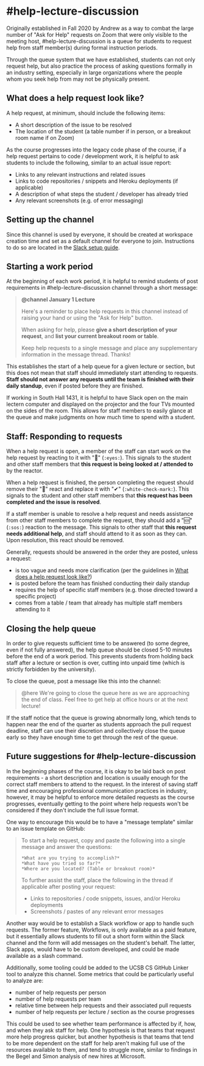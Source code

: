 # #help-lecture-discussion

Originally established in Fall 2020 by Andrew as a way to combat the large number of "Ask for Help" requests on Zoom that were only visible to the meeting host, #help-lecture-discussion is a queue for students to request help from staff member(s) during formal instruction periods. 

Through the queue system that we have established, students can not only request help, but also practice the process of asking questions formally in an industry setting, especially in large organizations where the people whom you seek help from may not be physically present.

## What does a help request look like?

A help request, at minimum, should include the following items:

* A short description of the issue to be resolved
* The location of the student (a table number if in person, or a breakout room name if on Zoom)

As the course progresses into the legacy code phase of the course, if a help request pertains to code / development work, it is helpful to ask students to include the following, similar to an actual issue report:

* Links to any relevant instructions and related issues
* Links to code repositories / snippets and Heroku deployments (if applicable)
* A description of what steps the student / developer has already tried
* Any relevant screenshots (e.g. of error messaging)

## Setting up the channel

Since this channel is used by everyone, it should be created at workspace creation time and set as a default channel for everyone to join. Instructions to do so are located in the [Slack setup guide](./2-initial-setup.md#creating-the-workspace).

## Starting a work period

At the beginning of each work period, it is helpful to remind students of post requirements in #help-lecture-discussion channel through a short message:

> **@channel January 1 Lecture**
> 
> Here's a reminder to place help requests in this channel instead of raising your hand or using the "Ask for Help" button.
> 
> When asking for help, please **give a short description of your request**, and **list your current breakout room or table**.
> 
> Keep help requests to a single message and place any supplementary information in the message thread. Thanks!

This establishes the start of a help queue for a given lecture or section, but this does not mean that staff should immediately start attending to requests. **Staff should not answer any requests until the team is finished with their daily standup**, even if posted before they are finished.

If working in South Hall 1431, it is helpful to have Slack open on the main lectern computer and displayed on the projector and the four TVs mounted on the sides of the room. This allows for staff members to easily glance at the queue and make judgments on how much time to spend with a student.

## Staff: Responding to requests

When a help request is open, a member of the staff can start work on the help request by reacting to it with "👀" (`:eyes:`). This signals to the student and other staff members that **this request is being looked at / attended to** by the reactor.

When a help request is finished, the person completing the request should remove their "👀" react and replace it with "✔" (`:white-check-mark:`). This signals to the student and other staff members that **this request has been completed and the issue is resolved**.

If a staff member is unable to resolve a help request and needs assistance from other staff members to complete the request, they should add a "🆘" (`:sos:`) reaction to the message. This signals to other staff that **this request needs additional help**, and staff should attend to it as soon as they can. Upon resolution, this react should be removed.

Generally, requests should be answered in the order they are posted, unless a request:

* is too vague and needs more clarification (per the guidelines in [What does a help request look like?](#what-does-a-help-request-look-like))
* is posted before the team has finished conducting their daily standup
* requires the help of specific staff members (e.g. those directed toward a specific project)
* comes from a table / team that already has multiple staff members attending to it

## Closing the help queue

In order to give requests sufficient time to be answered (to some degree, even if not fully answered), the help queue should be closed 5-10 minutes before the end of a work period. This prevents students from holding back staff after a lecture or section is over, cutting into unpaid time (which is strictly forbidden by the university).

To close the queue, post a message like this into the channel:

> @here We're going to close the queue here as we are approaching the end of class. Feel free to get help at office hours or at the next lecture!

If the staff notice that the queue is growing abnormally long, which tends to happen near the end of the quarter as students approach the pull request deadline, staff can use their discretion and collectively close the queue early so they have enough time to get through the rest of the queue.

## Future suggestions for #help-lecture-discussion

In the beginning phases of the course, it is okay to be laid back on post requirements - a short description and location is usually enough for the correct staff members to attend to the request. In the interest of saving staff time and encouraging professional communication practices in industry, however, it may be helpful to enforce more detailed requests as the course progresses, eventually getting to the point where help requests won't be considered if they don't include the full issue format.

One way to encourage this would be to have a "message template" similar to an issue template on GitHub:

> To start a help request, copy and paste the following into a single message and answer the questions:
> 
> ```
> *What are you trying to accomplish?*
> *What have you tried so far?*
> *Where are you located? (Table or breakout room)*
> ```
> 
> To further assist the staff, place the following in the thread if applicable after posting your request:
> 
> * Links to repositories / code snippets, issues, and/or Heroku deployments
> * Screenshots / pastes of any relevant error messages

Another way would be to establish a Slack workflow or app to handle such requests. The former feature, Workflows, is only available as a paid feature, but it essentially allows students to fill out a short form within the Slack channel and the form will add messages on the student's behalf. The latter, Slack apps, would have to be custom developed, and could be made available as a slash command.

Additionally, some tooling could be added to the UCSB CS GitHub Linker tool to analyze this channel. Some metrics that could be particularly useful to analyze are:

* number of help requests per person
* number of help requests per team
* relative time between help requests and their associated pull requests
* number of help requests per lecture / section as the course progresses

This could be used to see whether team performance is affected by if, how, and when they ask staff for help. One hypothesis is that teams that request more help progress quicker, but another hypothesis is that teams that tend to be more dependent on the staff for help aren't making full use of the resources available to them, and tend to struggle more, similar to findings in the Begel and Simon analysis of new hires at Microsoft.
